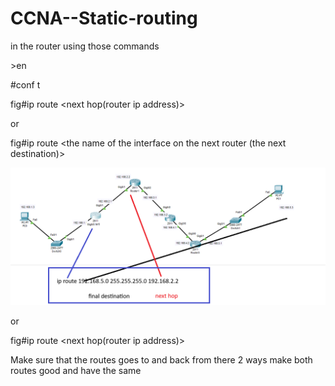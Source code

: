 # CCNA--Static-routing

in the router using those commands

\>en

\#conf t

fig#ip route <the final ip address> <final ip address subnet msk>  <next hop(router ip address)>

or

fig#ip route <the final ip address> <final ip address subnet msk>  <the name of the interface on the next router (the next destination)>

![static router](https://github.com/issawiold/CCNA--Static-routing/blob/main/Screenshot%202025-10-29%20034328.png)




or

fig#ip route  <the final ip address>  <final ip address subnet msk>   <the name of the interface on the router that coonecter to the next router>  <next hop(router ip address)>


Make sure that the routes goes to and back from there 2 ways
make both routes good and have the same
